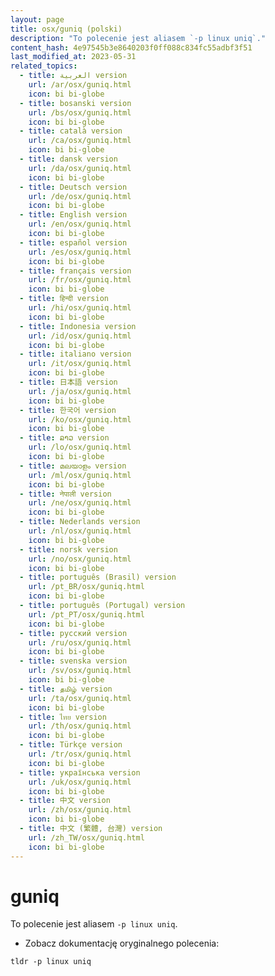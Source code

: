 ```yaml
---
layout: page
title: osx/guniq (polski)
description: "To polecenie jest aliasem `-p linux uniq`."
content_hash: 4e97545b3e8640203f0ff088c834fc55adbf3f51
last_modified_at: 2023-05-31
related_topics:
  - title: العربية version
    url: /ar/osx/guniq.html
    icon: bi bi-globe
  - title: bosanski version
    url: /bs/osx/guniq.html
    icon: bi bi-globe
  - title: català version
    url: /ca/osx/guniq.html
    icon: bi bi-globe
  - title: dansk version
    url: /da/osx/guniq.html
    icon: bi bi-globe
  - title: Deutsch version
    url: /de/osx/guniq.html
    icon: bi bi-globe
  - title: English version
    url: /en/osx/guniq.html
    icon: bi bi-globe
  - title: español version
    url: /es/osx/guniq.html
    icon: bi bi-globe
  - title: français version
    url: /fr/osx/guniq.html
    icon: bi bi-globe
  - title: हिन्दी version
    url: /hi/osx/guniq.html
    icon: bi bi-globe
  - title: Indonesia version
    url: /id/osx/guniq.html
    icon: bi bi-globe
  - title: italiano version
    url: /it/osx/guniq.html
    icon: bi bi-globe
  - title: 日本語 version
    url: /ja/osx/guniq.html
    icon: bi bi-globe
  - title: 한국어 version
    url: /ko/osx/guniq.html
    icon: bi bi-globe
  - title: ລາວ version
    url: /lo/osx/guniq.html
    icon: bi bi-globe
  - title: മലയാളം version
    url: /ml/osx/guniq.html
    icon: bi bi-globe
  - title: नेपाली version
    url: /ne/osx/guniq.html
    icon: bi bi-globe
  - title: Nederlands version
    url: /nl/osx/guniq.html
    icon: bi bi-globe
  - title: norsk version
    url: /no/osx/guniq.html
    icon: bi bi-globe
  - title: português (Brasil) version
    url: /pt_BR/osx/guniq.html
    icon: bi bi-globe
  - title: português (Portugal) version
    url: /pt_PT/osx/guniq.html
    icon: bi bi-globe
  - title: русский version
    url: /ru/osx/guniq.html
    icon: bi bi-globe
  - title: svenska version
    url: /sv/osx/guniq.html
    icon: bi bi-globe
  - title: தமிழ் version
    url: /ta/osx/guniq.html
    icon: bi bi-globe
  - title: ไทย version
    url: /th/osx/guniq.html
    icon: bi bi-globe
  - title: Türkçe version
    url: /tr/osx/guniq.html
    icon: bi bi-globe
  - title: українська version
    url: /uk/osx/guniq.html
    icon: bi bi-globe
  - title: 中文 version
    url: /zh/osx/guniq.html
    icon: bi bi-globe
  - title: 中文 (繁體, 台灣) version
    url: /zh_TW/osx/guniq.html
    icon: bi bi-globe
---
```

# guniq

To polecenie jest aliasem `-p linux uniq`.

- Zobacz dokumentację oryginalnego polecenia:

`tldr -p linux uniq`
